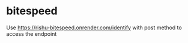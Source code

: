 # bitespeed
Use https://rishu-bitespeed.onrender.com/identify with post method to access the endpoint
